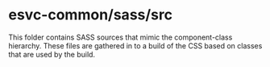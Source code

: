 # esvc-common/sass/src

This folder contains SASS sources that mimic the component-class hierarchy. These files
are gathered in to a build of the CSS based on classes that are used by the build.
